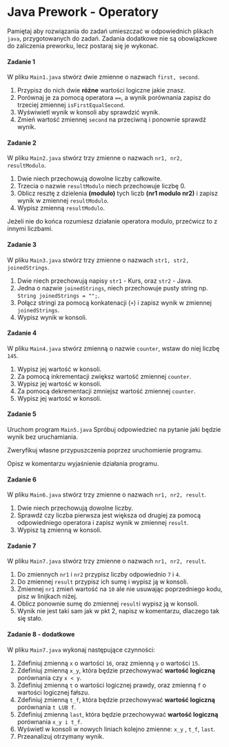 #  Java Prework - Operatory

Pamiętaj aby rozwiązania do zadań umieszczać w odpowiednich plikach `java`, przygotowanych do zadań.
Zadania dodatkowe nie są obowiązkowe do zaliczenia preworku, lecz postaraj się je wykonać.

#### Zadanie 1

W pliku `Main1.java` stwórz dwie zmienne o nazwach `first, second`.

1. Przypisz do nich dwie **różne** wartości logiczne jakie znasz. 
2. Porównaj je za pomocą operatora ```==```, a wynik porównania zapisz do trzeciej zmiennej `isFirstEqualSecond`.
3. Wyświwietl wynik w konsoli aby sprawdzić wynik.
4. Zmień wartość zmiennej `second` na przeciwną i ponownie sprawdź wynik.


#### Zadanie 2

W pliku `Main2.java` stwórz trzy zmienne o nazwach `nr1, nr2, resultModulo`.

1. Dwie niech przechowują dowolne liczby całkowite.
2. Trzecia o nazwie ``resultModulo`` niech przechowuje liczbę 0.
3. Oblicz resztę z dzielenia **(modulo)** tych liczb **(nr1 modulo nr2)** i zapisz wynik w zmiennej ```resultModulo```.
4. Wypisz zmienną ``resultModulo``.

Jeżeli nie do końca rozumiesz działanie operatora modulo, przećwicz to z innymi liczbami. 

#### Zadanie 3

W pliku `Main3.java` stwórz trzy zmienne o nazwach `str1, str2, joinedStrings`.

1. Dwie niech przechowują napisy `str1` - Kurs, oraz `str2` - Java.
2. Jedna o nazwie ```joinedStrings```, niech przechowuje pusty string np. `String joinedStrings = "";`.
3. Połącz stringi za pomocą konkatenacji (`+`) i zapisz wynik w zmiennej ```joinedStrings```.
4. Wypisz wynik w konsoli.


#### Zadanie 4

W pliku `Main4.java` stwórz zmienną o nazwie ```counter```, wstaw do niej liczbę `145`.

1. Wypisz jej wartość w konsoli.
2. Za pomocą inkrementacji zwiększ wartość zmiennej ```counter```.
3. Wypisz jej wartość w konsoli.
4. Za pomocą dekrementacji zmniejsz wartość zmiennej ```counter```.
5. Wypisz jej wartość w konsoli.

#### Zadanie 5

Uruchom program `Main5.java` 
Spróbuj odpowiedzieć na pytanie jaki będzie wynik bez uruchamiania.

Zweryfikuj własne przypuszczenia poprzez uruchomienie programu.

Opisz w komentarzu wyjaśnienie działania programu.

#### Zadanie 6

W pliku `Main6.java` stwórz trzy zmienne o nazwach `nr1, nr2, result`.

1. Dwie niech przechowują dowolne liczby.
2. Sprawdź czy liczba pierwsza jest większa od drugiej za pomocą odpowiedniego operatora i zapisz wynik w zmiennej ```result```.
3. Wypisz tą zmienną w konsoli.

#### Zadanie 7 

W pliku `Main7.java` stwórz trzy zmienne o nazwach `nr1, nr2, result`.

1. Do zmiennych `nr1` i `nr2` przypisz liczby odpowiednio `7` i `4`.
2. Do zmiennej `result` przypisz ich sumę i wypisz ją w konsoli.
3. Zmiennej `nr1` zmień wartość na `10` ale nie usuwając poprzedniego kodu, pisz w linijkach niżej.
4. Oblicz ponownie sumę do zmiennej `result`i wypisz ją w konsoli.
5. Wynik nie jest taki sam jak w pkt 2, napisz w komentarzu, dlaczego tak się stało.



#### Zadanie 8 - dodatkowe

W pliku `Main7.java` wykonaj następujące czynności:

1. Zdefiniuj zmienną `x` o wartości `16`, oraz zmienną `y` o wartości `15`.
2. Zdefiniuj zmienną `x_y`, która będzie przechowywać **wartość logiczną** porównania czy `x < y`.
3. Zdefiniuj zmienną `t` o wartości logicznej prawdy, oraz zmienną `f` o wartości logicznej fałszu.
4. Zdefiniuj zmienną `t_f`, która będzie przechowywać **wartość logiczną** porównania `t LUB f`.
5. Zdefiniuj zmienną `last`, która będzie przechowywać **wartość logiczną** porównania `x_y i t_f`.
6. Wyświetl w konsoli w nowych liniach kolejno zmienne: `x_y` , `t_f`, `last`.
7. Przeanalizuj otrzymany wynik.



